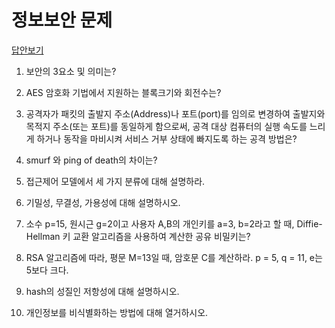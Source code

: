 # 정보보안 문제

[답안보기](https://github.com/ChoboDeveloper/cs-study/blob/cbdevb/Security/answers.md)

1. 보안의 3요소 및 의미는?

     

2. AES 암호화 기법에서 지원하는 블록크기와 회전수는?

     

3. 공격자가 패킷의 출발지 주소(Address)나 포트(port)를 임의로 변경하여 출발지와 목적지 주소(또는 포트)를 동일하게 함으로써,
  공격 대상 컴퓨터의 실행 속도를 느리게 하거나 동작을 마비시켜 서비스 거부 상태에 빠지도록 하는 공격 방법은?

    

4. smurf 와 ping of death의 차이는?  

5. 접근제어 모델에서 세 가지 분류에 대해 설명하라.

6. 기밀성, 무결성, 가용성에 대해 설명하시오.

7. 소수 p=15, 원시근 g=2이고 사용자 A,B의 개인키를 a=3, b=2라고 할 때, Diffie-Hellman 키 교환 알고리즘을 사용하여 계산한 공유 비밀키는?

8. RSA 알고리즘에 따라, 평문 M=13일 때, 암호문 C를 계산하라. p = 5, q = 11, e는 5보다 크다.

9. hash의 성질인 저항성에 대해 설명하시오.

10. 개인정보를 비식별화하는 방법에 대해 열거하시오.